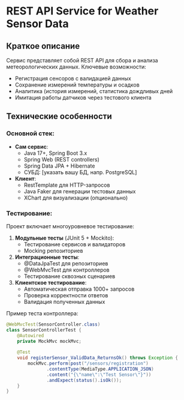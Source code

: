 # REST API Service for Weather Sensor Data

## Краткое описание

Сервис представляет собой REST API для сбора и анализа метеорологических данных. Ключевые возможности:
- Регистрация сенсоров с валидацией данных
- Сохранение измерений температуры и осадков
- Аналитика (история измерений, статистика дождливых дней
- Имитация работы датчиков через тестового клиента

## Технические особенности

### Основной стек:
- **Сам сервис**: 
  - Java 17+, Spring Boot 3.x
  - Spring Web (REST controllers)
  - Spring Data JPA + Hibernate
  - СУБД: [указать вашу БД, напр. PostgreSQL]
- **Клиент**:
  - RestTemplate для HTTP-запросов
  - Java Faker для генерации тестовых данных
  - XChart для визуализации (опционально)

### Тестирование:
Проект включает многоуровневое тестирование:
1. **Модульные тесты** (JUnit 5 + Mockito):
   - Тестирование сервисов и валидаторов
   - Mocking репозиториев
2. **Интеграционные тесты**:
   - @DataJpaTest для репозиториев
   - @WebMvcTest для контроллеров
   - Тестирование сквозных сценариев
3. **Клиентское тестирование**:
   - Автоматическая отправка 1000+ запросов
   - Проверка корректности ответов
   - Валидация полученных данных

Пример теста контроллера:
```java
@WebMvcTest(SensorController.class)
class SensorControllerTest {
    @Autowired
    private MockMvc mockMvc;
    
    @Test
    void registerSensor_ValidData_ReturnsOk() throws Exception {
        mockMvc.perform(post("/sensors/registration")
               .contentType(MediaType.APPLICATION_JSON)
               .content("{\"name\":\"Test Sensor\"}"))
               .andExpect(status().isOk());
    }
}
